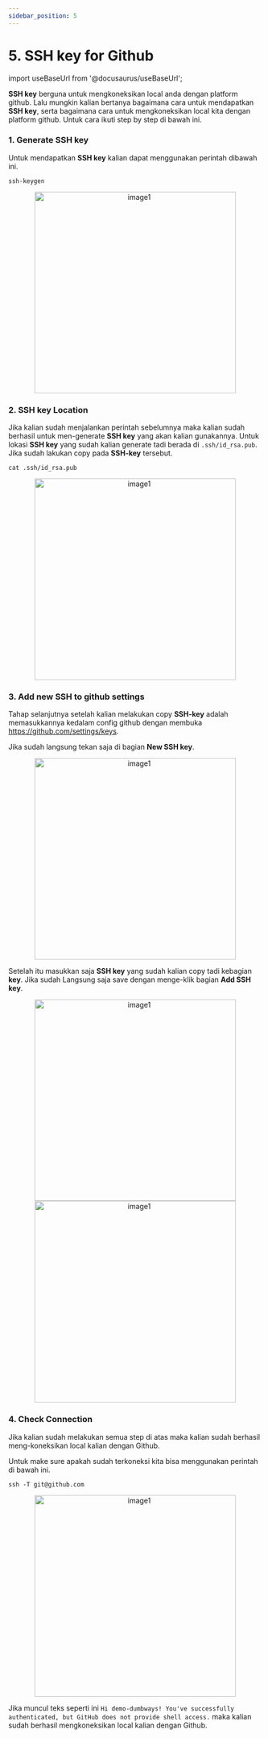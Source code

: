 ```yaml
---
sidebar_position: 5
---
```


# 5. SSH key for Github

import useBaseUrl from '@docusaurus/useBaseUrl';

**SSH key** berguna untuk mengkoneksikan local anda dengan platform github. Lalu mungkin kalian bertanya bagaimana cara untuk mendapatkan **SSH key**, serta bagaimana cara untuk mengkoneksikan local kita dengan platform github. Untuk cara ikuti step by step di bawah ini.

### 1. Generate SSH key
Untuk mendapatkan **SSH key** kalian dapat menggunakan perintah dibawah ini. 

```shell
ssh-keygen
```

<center>
<img alt="image1" src={useBaseUrl('img/docs/git3.png')} height="400px"/>
</center>

### 2. SSH key Location
Jika kalian sudah menjalankan perintah sebelumnya maka kalian sudah berhasil untuk men-generate **SSH key** yang akan kalian gunakannya. Untuk lokasi **SSH key** yang sudah kalian generate tadi berada di `.ssh/id_rsa.pub`. Jika sudah lakukan copy pada **SSH-key** tersebut.

```shell
cat .ssh/id_rsa.pub
```

<center>
<img alt="image1" src={useBaseUrl('img/docs/git4.png')} height="400px"/>
</center>

### 3. Add new SSH to github settings
Tahap selanjutnya setelah kalian melakukan copy **SSH-key** adalah memasukkannya kedalam config github dengan membuka https://github.com/settings/keys.

Jika sudah langsung tekan saja di bagian **New SSH key**.

<center>
<img alt="image1" src={useBaseUrl('img/docs/git5.png')} height="400px"/>
</center>


Setelah itu masukkan saja **SSH key** yang sudah kalian copy tadi kebagian **key**. Jika sudah Langsung saja save dengan menge-klik bagian **Add SSH key**.

<center>
<img alt="image1" src={useBaseUrl('img/docs/git6.png')} height="400px"/>
</center>

<center>
<img alt="image1" src={useBaseUrl('img/docs/git7.png')} height="400px"/>
</center>

### 4. Check Connection
Jika kalian sudah melakukan semua step di atas maka kalian sudah berhasil meng-koneksikan local kalian dengan Github.

Untuk make sure apakah sudah terkoneksi kita bisa menggunakan perintah di bawah ini.

```shell
ssh -T git@github.com
```

<center>
<img alt="image1" src={useBaseUrl('img/docs/git8.png')} height="400px"/>
</center>

Jika muncul teks seperti ini `Hi demo-dumbways! You've successfully authenticated, but GitHub does not provide shell access.` maka kalian sudah berhasil mengkoneksikan local kalian dengan Github.